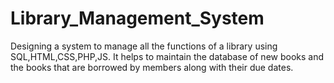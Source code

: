 # Library_Management_System
Designing a system to manage
all the functions of a library
using SQL,HTML,CSS,PHP,JS. It
helps to maintain the database
of new books and the books that
are borrowed by members along
with their due dates.
